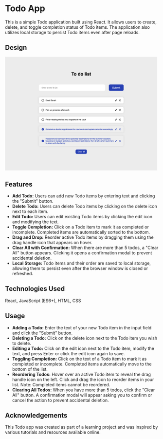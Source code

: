 <!-- Title -->
<h1 align="left">Todo App</h1>

<!-- Description -->
<p align="left">This is a simple Todo application built using React. It allows users to create, delete, and toggle completion status of Todo items. The application also utilizes local storage to persist Todo items even after page reloads.</p>

<!-- Design -->
<h2 align="left">Design</h2>
<p align="left">
  <img src="design/design.png" alt="Todo App Design" width="500">
</p>

<!-- Features -->
<h2 align="left">Features</h2>
<ul align="left">
  <li><strong>Add Todo:</strong> Users can add new Todo items by entering text and clicking the "Submit" button.</li>
  <li><strong>Delete Todo:</strong> Users can delete Todo items by clicking on the delete icon next to each item.</li>
  <li><strong>Edit Todo:</strong> Users can edit existing Todo items by clicking the edit icon and modifying the text.</li>
  <li><strong>Toggle Completion:</strong> Click on a Todo item to mark it as completed or incomplete. Completed items are automatically sorted to the bottom.</li>
  <li><strong>Drag and Drop:</strong> Reorder active Todo items by dragging them using the drag handle icon that appears on hover.</li>
  <li><strong>Clear All with Confirmation:</strong> When there are more than 5 todos, a "Clear All" button appears. Clicking it opens a confirmation modal to prevent accidental deletion.</li>
  <li><strong>Local Storage:</strong> Todo items and their order are saved to local storage, allowing them to persist even after the browser window is closed or refreshed.</li>
</ul>

<!-- Technologies Used -->
<h2 align="left">Technologies Used</h2>
<p align="left">React, JavaScript (ES6+), HTML, CSS</p>

<!-- Usage -->
<h2 align="left">Usage</h2>
<ul align="left">
  <li><strong>Adding a Todo:</strong> Enter the text of your new Todo item in the input field and click the "Submit" button.</li>
  <li><strong>Deleting a Todo:</strong> Click on the delete icon next to the Todo item you wish to delete.</li>
  <li><strong>Editing a Todo:</strong> Click on the edit icon next to the Todo item, modify the text, and press Enter or click the edit icon again to save.</li>
  <li><strong>Toggling Completion:</strong> Click on the text of a Todo item to mark it as completed or incomplete. Completed items automatically move to the bottom of the list.</li>
  <li><strong>Reordering Todos:</strong> Hover over an active Todo item to reveal the drag handle icon on the left. Click and drag the icon to reorder items in your list. Note: Completed items cannot be reordered.</li>
  <li><strong>Clearing All Todos:</strong> When you have more than 5 todos, click the "Clear All" button. A confirmation modal will appear asking you to confirm or cancel the action to prevent accidental deletion.</li>
</ul>

<!-- Acknowledgements -->
<h2 align="left">Acknowledgements</h2>
<p align="left">This Todo app was created as part of a learning project and was inspired by various tutorials and resources available online.</p>
